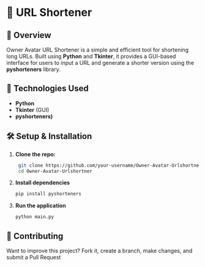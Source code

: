 
# 🔗 URL Shortener




## 🚀 Overview  
Owner Avatar URL Shortener is a simple and efficient tool for shortening long URLs. Built using **Python** and **Tkinter**, it provides a GUI-based interface for users to input a URL and generate a shorter version using the **pyshorteners** library.
##  📌 Technologies Used

- **Python**
- **Tkinter** (GUI)
- **pyshorteners)**

## 🛠️ Setup & Installation 


1. **Clone the  repo:**
   ```sh
    git clone https://github.com/your-username/Owner-Avatar-Urlshortner.git
    cd Owner-Avatar-Urlshortner

   ```

2. **Install dependencies**
     ```sh
    pip install pyshorteners

   ```


2. **Run the application**
     ```sh
    python main.py

   ```

## 📢 Contributing
Want to improve this project? Fork it, create a branch, make changes, and submit a Pull Request
